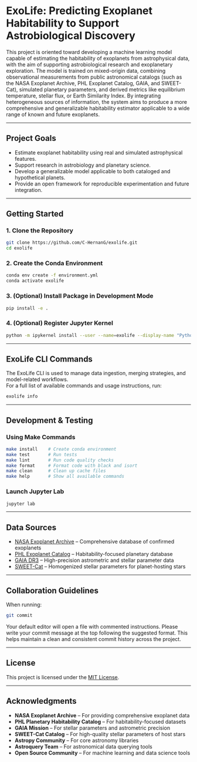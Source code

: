 # ExoLife: Predicting Exoplanet Habitability to Support Astrobiological Discovery

This project is oriented toward developing a machine learning model capable of estimating the habitability of exoplanets from astrophysical data, with the aim of supporting astrobiological research and exoplanetary exploration. The model is trained on mixed-origin data, combining observational measurements from public astronomical catalogs (such as the NASA Exoplanet Archive, PHL Exoplanet Catalog, GAIA, and SWEET-Cat), simulated planetary parameters, and derived metrics like equilibrium temperature, stellar flux, or Earth Similarity Index. By integrating heterogeneous sources of information, the system aims to produce a more comprehensive and generalizable habitability estimator applicable to a wide range of known and future exoplanets.

---

## Project Goals

- Estimate exoplanet habitability using real and simulated astrophysical features.
- Support research in astrobiology and planetary science.
- Develop a generalizable model applicable to both cataloged and hypothetical planets.
- Provide an open framework for reproducible experimentation and future integration.

---

## Getting Started

### 1. Clone the Repository

```bash
git clone https://github.com/C-HernanG/exolife.git
cd exolife
```

### 2. Create the Conda Environment

```bash
conda env create -f environment.yml
conda activate exolife
```

### 3. (Optional) Install Package in Development Mode

```bash
pip install -e .
```

### 4. (Optional) Register Jupyter Kernel

```bash
python -m ipykernel install --user --name=exolife --display-name "Python (Exolife)"
```

---

## ExoLife CLI Commands

The ExoLife CLI is used to manage data ingestion, merging strategies, and model-related workflows.  
For a full list of available commands and usage instructions, run:

```bash
exolife info
```

---

## Development & Testing

### Using Make Commands

```bash
make install    # Create conda environment
make test       # Run tests
make lint       # Run code quality checks
make format     # Format code with black and isort
make clean      # Clean up cache files
make help       # Show all available commands
```

### Launch Jupyter Lab

```bash
jupyter lab
```

---

## Data Sources

- [NASA Exoplanet Archive](https://exoplanetarchive.ipac.caltech.edu/) – Comprehensive database of confirmed exoplanets  
- [PHL Exoplanet Catalog](http://phl.upr.edu/projects/habitable-exoplanets-catalog) – Habitability-focused planetary database  
- [GAIA DR3](https://gea.esac.esa.int/archive/) – High-precision astrometric and stellar parameter data  
- [SWEET-Cat](https://www.astro.up.pt/resources/sweet-cat/) – Homogenized stellar parameters for planet-hosting stars  

---

## Collaboration Guidelines

When running:

```bash
git commit
```

Your default editor will open a file with commented instructions. Please write your commit message at the top following the suggested format. This helps maintain a clean and consistent commit history across the project.

---

## License

This project is licensed under the [MIT License](LICENSE).

---

## Acknowledgments

- **NASA Exoplanet Archive** – For providing comprehensive exoplanet data  
- **PHL Planetary Habitability Catalog** – For habitability-focused datasets  
- **GAIA Mission** – For stellar parameters and astrometric precision  
- **SWEET-Cat Catalog** – For high-quality stellar parameters of host stars  
- **Astropy Community** – For core astronomy libraries  
- **Astroquery Team** – For astronomical data querying tools  
- **Open Source Community** – For machine learning and data science tools
